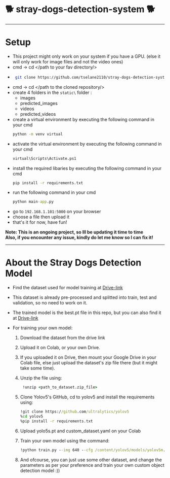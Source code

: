 # :dog2: stray-dogs-detection-system :dog2:



***
# **Setup**
* This project might only work on your system if you have a GPU. (else it will only work for image files and not the video ones)
* cmd -> cd </path to your fav directory/>
* ```bash
   git clone https://github.com/tselane2110/stray-dogs-detection-system
  ```
* cmd -> cd </path to the cloned repository/>
* create 4 folders in the `static\` folder :
  * images
  * predicted_images
  * videos
  * predicted_videos
* create a virtual environment by executing the following command in your cmd
  ```cmd
  python -m venv virtual
  ```
* activate the virtual environment by executing the following command in your cmd
  ```cmd
  virtual\Scripts\Activate.ps1
  ``` 
* install the required libaries by executing the following command in your cmd
  ```cmd
  pip install -r requirements.txt
  ```
* run the following command in your cmd
  ```cmd
  python main-app.py
  ```
* go to `192.168.1.101:5000` on your browser
* choose a file then upload it
* that's it for now, have fun!


**Note: This is an ongoing project, so Ill be updating it time to time**
<br>
**Also, if you encounter any issue, kindly do let me know so I can fix it!**

***
# **About the Stray Dogs Detection Model**
* Find the dataset used for model training at [Drive-link](https://drive.google.com/file/d/1v8dlVtK31Ob07VK056vutVntPzvDMS8V/view?usp=drive_link)
* This dataset is already pre-processed and splitted into train, test and validation, so no need to work on it.
* The trained model is the best.pt file in this repo, but you can also find it at [Drive-link](https://drive.google.com/drive/folders/1C8by4nxxDmteD-d1FThhAlI3na92QDzr?usp=sharing)
* For training your own model:

  1. Download the dataset from the drive link
  2. Upload it on Colab, or your own Drive.
  3. If you uploaded it on Drive, then mount your Google Drive in your Colab file, else just upload the dataset's zip file there (but it might take some time).
  4. Unzip the file using: <br>
     ```cmd
      !unzip <path_to_dataset.zip_file>
     ```
  5. Clone Yolov5's GitHub, cd to yolov5 and install the requirements using: <br>
  
     ```cmd
     !git clone https://github.com/ultralytics/yolov5
     %cd yolov5
     %pip install -r requirements.txt
     ```
  7. Upload yolo5s.pt and custom_dataset.yaml on your Colab
  8. Train your own model using the command: <br>
     ```cmd
     !python train.py --img 640 --cfg /content/yolov5/models/yolov5m.yaml --hyp /content/yolov5/data/hyps/hyp.scratch-med.yaml --batch 32 --epochs 50 --data /content/custom_dataset.yaml --weights /content/yolov5s.pt  --workers 24 
     ```
  9. And ofcourse, you can just use some other dataset, and change the parameters as per your preference and train your own custom object detection model :))

